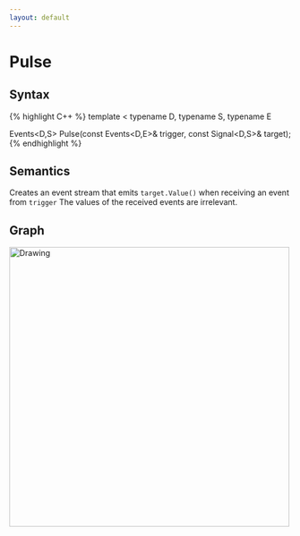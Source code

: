 ```yaml
---
layout: default
---
```

# Pulse

## Syntax
{% highlight C++ %}
template
<
    typename D,
    typename S,
    typename E
>
Events<D,S> Pulse(const Events<D,E>& trigger, const Signal<D,S>& target);
{% endhighlight %}

## Semantics
Creates an event stream that emits `target.Value()` when receiving an event from `trigger`
The values of the received events are irrelevant.

## Graph
<img src="{{ site.baseurl }}/media//flow_pulse.png" alt="Drawing" width="500px"/>